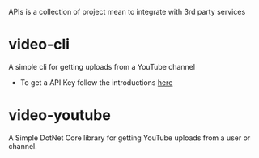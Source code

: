 APIs is a collection of project mean to integrate with 3rd party services

# video-cli 
A simple cli for getting uploads from a YouTube channel
* To get a API Key follow the introductions [here](https://developers.google.com/youtube/v3/getting-started)

# video-youtube
A Simple DotNet Core library for getting YouTube uploads from a user or channel. 
